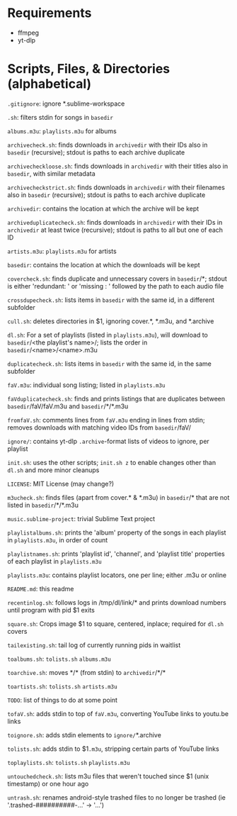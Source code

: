 # Requirements
- ffmpeg
- yt-dlp

# Scripts, Files, & Directories (alphabetical)
`.gitignore`: ignore \*.sublime-workspace

`.sh`: filters stdin for songs in `basedir`

`albums.m3u`: `playlists.m3u` for albums

`archivecheck.sh`: finds downloads in `archivedir` with their IDs also in `basedir` (recursive); stdout is paths to each archive duplicate

`archivecheckloose.sh`: finds downloads in `archivedir` with their titles also in `basedir`, with similar metadata

`archivecheckstrict.sh`: finds downloads in `archivedir` with their filenames also in `basedir` (recursive); stdout is paths to each archive duplicate

`archivedir`: contains the location at which the archive will be kept

`archiveduplicatecheck.sh`: finds downloads in `archivedir` with their IDs in `archivedir` at least twice (recursive); stdout is paths to all but one of each ID

`artists.m3u`: `playlists.m3u` for artists

`basedir`: contains the location at which the downloads will be kept

`covercheck.sh`: finds duplicate and unnecessary covers in `basedir`/\*; stdout is either 'redundant: ' or 'missing  : ' followed by the path to each audio file

`crossdupecheck.sh`: lists items in `basedir` with the same id, in a different subfolder

`cull.sh`: deletes directories in $1, ignoring cover.\*, \*.m3u, and \*.archive

`dl.sh`: For a set of playlists (listed in `playlists.m3u`), will download to `basedir`/\<the playlist's name>/; lists the order in `basedir`/\<name>/\<name>.m3u

`duplicatecheck.sh`: lists items in `basedir` with the same id, in the same subfolder

`faV.m3u`: individual song listing; listed in `playlists.m3u`

`faVduplicatecheck.sh`: finds and prints listings that are duplicates between `basedir`/faV/faV.m3u and `basedir`/\*/\*.m3u

`fromfaV.sh`: comments lines from `faV.m3u` ending in lines from stdin; removes downloads with matching video IDs from `basedir`/faV/

`ignore/`: contains yt-dlp `.archive`-format lists of videos to ignore, per playlist

`init.sh`: uses the other scripts; `init.sh z` to enable changes other than `dl.sh` and more minor cleanups

`LICENSE`: MIT License (may change?)

`m3ucheck.sh`: finds files (apart from cover.\* & \*.m3u) in `basedir`/\* that are not listed in `basedir`/\*/\*.m3u

`music.sublime-project`: trivial Sublime Text project

`playlistalbums.sh`: prints the 'album' property of the songs in each playlist in `playlists.m3u`, in order of count

`playlistnames.sh`: prints 'playlist id', 'channel', and 'playlist title' properties of each playlist in `playlists.m3u`

`playlists.m3u`: contains playlist locators, one per line; either .m3u or online

`README.md`: this readme

`recentinlog.sh`: follows logs in /tmp/dl/link/\* and prints download numbers until program with pid $1 exits

`square.sh`: Crops image $1 to square, centered, inplace; required for `dl.sh` covers

`tailexisting.sh`: tail log of currently running pids in waitlist

`toalbums.sh`: `tolists.sh` `albums.m3u`

`toarchive.sh`: moves \*/\* (from stdin) to `archivedir`/\*/\*

`toartists.sh`: `tolists.sh` `artists.m3u`

`TODO`: list of things to do at some point

`tofaV.sh`: adds stdin to top of `faV.m3u`, converting YouTube links to youtu.be links

`toignore.sh`: adds stdin elements to `ignore/`\*.archive

`tolists.sh`: adds stdin to $1`.m3u`, stripping certain parts of YouTube links

`toplaylists.sh`: `tolists.sh` `playlists.m3u`

`untouchedcheck.sh`: lists m3u files that weren't touched since $1 (unix timestamp) or one hour ago

`untrash.sh`: renames android-style trashed files to no longer be trashed (ie '.trashed-##########-...' -> '...')
